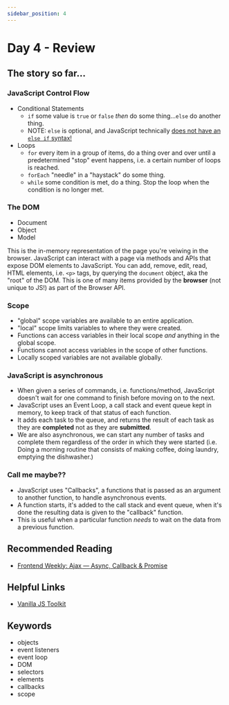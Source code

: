 ```yaml
---
sidebar_position: 4
---
```


# Day 4 - Review

## The story so far...

### JavaScript Control Flow

* Conditional Statements
  * `if` some value is `true` or `false` _then_ do some thing...`else` do another thing.
  * NOTE: `else` is optional, and JavaScript technically [does not have an `else if` syntax!](https://dev.to/genta/theres-no-else-if-in-js--24f9)
* Loops
  * `for` every item in a group of items, do a thing over and over until a predetermined "stop" event happens, i.e. a certain number of loops is reached.
  * `forEach` "needle" in a "haystack" do some thing.
  * `while` some condition is met, do a thing. Stop the loop when the condition is no longer met.

### The DOM

* Document
* Object
* Model

This is the in-memory representation of the page you're veiwing in the browser. JavaScript can interact with a page via methods and APIs that expose DOM elements to JavaScript. You can add, remove, edit, read, HTML elements, i.e. `<p>` tags, by querying the `document` object, aka the "root" of the DOM. This is one of many items provided by the **browser** (not unique to JS!) as part of the Browser API.

### Scope

* "global" scope variables are available to an entire application.
* "local" scope limits variables to where they were created.
* Functions can access variables in their local scope _and_ anything in the global scope.
* Functions cannot access variables in the scope of other functions.
* Locally scoped variables are not available globally.

### JavaScript is asynchronous

* When given a series of commands, i.e. functions/method, JavaScript doesn't wait for one command to finish before moving on to the next.
* JavaScript uses an Event Loop, a call stack and event queue kept in memory, to keep track of that status of each function.
* It adds each task to the queue, and returns the result of each task as they are **completed** not as they are **submitted**.
* We are also asynchronous, we can start any number of tasks and complete them regardless of the order in which they were started (i.e. Doing a morning routine that consists of making coffee, doing laundry, emptying the dishwasher.)

### Call me maybe??

* JavaScript uses "Callbacks", a functions that is passed as an argument to another function, to handle asynchronous events.
* A function starts, it's added to the call stack and event queue, when it's done the resulting data is given to the "callback" function.
* This is useful when a particular function _needs_ to wait on the data from a previous function.

## Recommended Reading

* [Frontend Weekly: Ajax — Async, Callback & Promise](https://medium.com/front-end-weekly/ajax-async-callback-promise-e98f8074ebd7)

## Helpful Links

* [Vanilla JS Toolkit](https://vanillajstoolkit.com/plugins/)

## Keywords

* objects
* event listeners
* event loop
* DOM
* selectors
* elements
* callbacks
* scope
